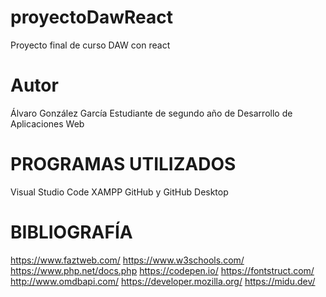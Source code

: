 # proyectoDawReact
 Proyecto final de curso DAW con react

# Autor
Álvaro González García
Estudiante de segundo año de Desarrollo de Aplicaciones Web

# PROGRAMAS UTILIZADOS
Visual Studio Code
XAMPP
GitHub y GitHub Desktop

# BIBLIOGRAFÍA

https://www.faztweb.com/
https://www.w3schools.com/
https://www.php.net/docs.php
https://codepen.io/
https://fontstruct.com/
http://www.omdbapi.com/
https://developer.mozilla.org/
https://midu.dev/